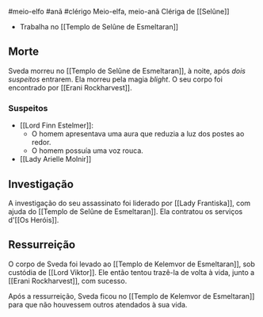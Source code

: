 #meio-elfo #anã #clérigo 
Meio-elfa, meio-anã
Clériga de [[Selûne]]

- Trabalha no [[Templo de Selûne de Esmeltaran]]

## Morte
Sveda morreu no [[Templo de Selûne de Esmeltaran]], à noite, após *dois suspeitos* entrarem. Ela morreu pela magia _blight_. O seu corpo foi encontrado por [[Erani Rockharvest]].

### Suspeitos
- [[Lord Finn Estelmer]]: 
	- O homem apresentava uma aura que reduzia a luz dos postes ao redor. 
	- O homem possuía uma voz rouca. 
- [[Lady Arielle Molnir]]

## Investigação
A investigação do seu assassinato foi liderado por [[Lady Frantiska]], com ajuda do [[Templo de Selûne de Esmeltaran]]. Ela contratou os serviços d'[[Os Heróis]].

## Ressurreição
O corpo de Sveda foi levado ao [[Templo de Kelemvor de Esmeltaran]], sob custódia de [[Lord Viktor]]. Ele então tentou trazê-la de volta à vida, junto a [[Erani Rockharvest]], com sucesso.

Após a ressurreição, Sveda ficou no [[Templo de Kelemvor de Esmeltaran]] para que não houvessem outros atendados à sua vida.